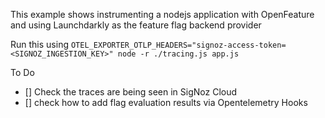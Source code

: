 This example shows instrumenting a nodejs application with OpenFeature and using Launchdarkly as the feature flag backend provider

Run this using 
`OTEL_EXPORTER_OTLP_HEADERS="signoz-access-token=<SIGNOZ_INGESTION_KEY>" node -r ./tracing.js app.js`

To Do
- [] Check the traces are being seen in SigNoz Cloud
- [] check how to add flag evaluation results via Opentelemetry Hooks

